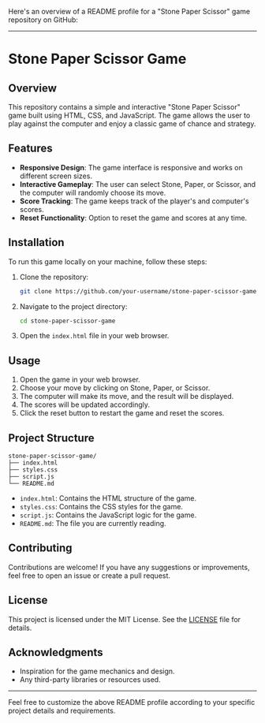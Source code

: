 Here's an overview of a README profile for a "Stone Paper Scissor" game repository on GitHub:

---

# Stone Paper Scissor Game

## Overview

This repository contains a simple and interactive "Stone Paper Scissor" game built using HTML, CSS, and JavaScript. The game allows the user to play against the computer and enjoy a classic game of chance and strategy.

## Features

- **Responsive Design**: The game interface is responsive and works on different screen sizes.
- **Interactive Gameplay**: The user can select Stone, Paper, or Scissor, and the computer will randomly choose its move.
- **Score Tracking**: The game keeps track of the player's and computer's scores.
- **Reset Functionality**: Option to reset the game and scores at any time.

## Installation

To run this game locally on your machine, follow these steps:

1. Clone the repository:
    ```bash
    git clone https://github.com/your-username/stone-paper-scissor-game.git
    ```
2. Navigate to the project directory:
    ```bash
    cd stone-paper-scissor-game
    ```
3. Open the `index.html` file in your web browser.

## Usage

1. Open the game in your web browser.
2. Choose your move by clicking on Stone, Paper, or Scissor.
3. The computer will make its move, and the result will be displayed.
4. The scores will be updated accordingly.
5. Click the reset button to restart the game and reset the scores.

## Project Structure

```plaintext
stone-paper-scissor-game/
├── index.html
├── styles.css
├── script.js
└── README.md
```

- `index.html`: Contains the HTML structure of the game.
- `styles.css`: Contains the CSS styles for the game.
- `script.js`: Contains the JavaScript logic for the game.
- `README.md`: The file you are currently reading.

## Contributing

Contributions are welcome! If you have any suggestions or improvements, feel free to open an issue or create a pull request.

## License

This project is licensed under the MIT License. See the [LICENSE](LICENSE) file for details.

## Acknowledgments

- Inspiration for the game mechanics and design.
- Any third-party libraries or resources used.

---

Feel free to customize the above README profile according to your specific project details and requirements.
